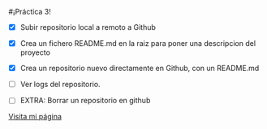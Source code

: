 #¡Práctica 3!

- [X] Subir repositorio local a remoto a Github
- [X] Crea un fichero README.md en la raiz para poner una descripcion del proyecto   
- [X] Crea un repositorio nuevo directamente en Github, con un README.md       
- [ ] Ver logs del repositorio.
- [ ] EXTRA: Borrar un repositorio en github


[Visita mi página](https://www.marca.com)
